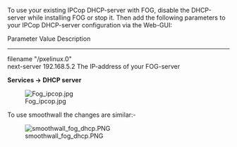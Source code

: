 To use your existing IPCop DHCP-server with FOG, disable the DHCP-server
while installing FOG or stop it. Then add the following parameters to
your IPCop DHCP-server configuration via the Web-GUI:

  Parameter     Value             Description
  ------------- ----------------- -----------------------------------
  filename      \"/pxelinux.0\"   
  next-server   192.168.5.2       The IP-address of your FOG-server

**Services -\> DHCP server**

<figure>
<img src="Fog_ipcop.jpg" title="Fog_ipcop.jpg" />
<figcaption>Fog_ipcop.jpg</figcaption>
</figure>

To use smoothwall the changes are similar:-

<figure>
<img src="smoothwall_fog_dhcp.PNG" title="smoothwall_fog_dhcp.PNG" />
<figcaption>smoothwall_fog_dhcp.PNG</figcaption>
</figure>
